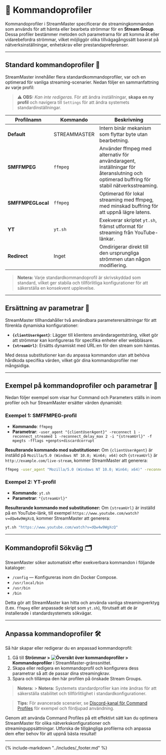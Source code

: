 # 📘 Kommandoprofiler

Kommandoprofiler i StreamMaster specificerar de streamingkommandon som används för att hämta eller bearbeta strömmar för en **Stream Group**. Dessa profiler bestämmer metoden och parametrarna för att komma åt eller vidarebefordra strömmar, vilket möjliggör olika tillvägagångssätt baserat på nätverksinställningar, enhetskrav eller prestandapreferenser.

---

## Standard kommandoprofiler 🚀

StreamMaster innehåller flera standardkommandoprofiler, var och en optimerad för vanliga streaming-scenarier. Nedan följer en sammanfattning av varje profil:

> **⚠️ OBS:** _Kan inte redigeras._ För att ändra inställningar, **skapa en ny profil** och navigera till `Settings` för att ändra systemets standardinställningar.

| **Profilnamn**  | **Kommando**  | **Beskrivning**                                                                                                    |
| ----------------- | ------------ | ------------------------------------------------------------------------------------------------------------------ |
| **Default**       | STREAMMASTER | Intern binär mekanism som flyttar byte utan bearbetning.                                                 |
| **SMFFMPEG**      | `ffmpeg`     | Använder ffmpeg med alternativ för användaragent, inställningar för återanslutning och optimerad buffring för stabil nätverksstreaming. |
| **SMFFMPEGLocal** | `ffmpeg`     | Optimerad för lokal streaming med ffmpeg, med minskad buffring för att uppnå lägre latens.                   |
| **YT**            | `yt.sh`      | Exekverar skriptet `yt.sh`, främst utformat för streaming från YouTube-länkar.                                  |
| **Redirect**      | Inget         | Omdirigerar direkt till den ursprungliga strömmen utan någon modifiering.                                                |

> **Notera:** Varje standardkommandoprofil är skrivskyddad som standard, vilket ger stabila och tillförlitliga konfigurationer för att säkerställa en konsekvent upplevelse.

---

## Ersättning av parametrar 📝

StreamMaster tillhandahåller två användbara parameterersättningar för att förenkla dynamiska konfigurationer:

- **`{clientUserAgent}`**: Lägger till klientens användaragentsträng, vilket gör att strömmar kan konfigureras för specifika enheter eller webbläsare.
- **`{streamUrl}`**: Ersätts dynamiskt med URL:en för den stream som hämtas.

Med dessa substitutioner kan du anpassa kommandon utan att behöva hårdkoda specifika värden, vilket gör dina kommandoprofiler mer mångsidiga.

---

## Exempel på kommandoprofiler och parametrar 🔧

Nedan följer exempel som visar hur Command och Parameters ställs in inom profiler och hur StreamMaster ersätter värden dynamiskt:

### Exempel 1: SMFFMPEG-profil

- **Kommando**: `ffmpeg`
- **Parametrar**: `-user_agent "{clientUserAgent}" -reconnect 1 -reconnect_streamed 1 -reconnect_delay_max 2 -i "{streamUrl}" -f mpegts -fflags +genpts+discardcorrupt`

**Resulterande kommando med substitutioner:**
Om `{clientUserAgent}` är inställd på `Mozilla/5.0 (Windows NT 10.0; Win64; x64)` och `{streamUrl}` är `http://example.com/live-stream`, kommer StreamMaster att generera:

```bash
ffmpeg -user_agent "Mozilla/5.0 (Windows NT 10.0; Win64; x64)" -reconnect 1 -reconnect_streamed 1 -reconnect_delay_max 2 -i "http://example.com/live-stream" -f mpegts -fflags +genpts+discardcorrupt
```

### Exempel 2: YT-profil

- **Kommando**: `yt.sh`
- **Parametrar**: `"{streamUrl}"`

**Resulterande kommando med substitutioner:**
Om `{streamUrl}` är inställd på en YouTube-länk, till exempel `https://www.youtube.com/watch?v=dQw4w9WgXcQ`, kommer StreamMaster att generera:

```bash
yt.sh "https://www.youtube.com/watch?v=dQw4w9WgXcQ"
```

---

## Kommandoprofil Sökväg 🗂️

StreamMaster söker automatiskt efter exekverbara kommandon i följande kataloger:

- `/config` — Konfigureras inom din Docker Compose.
- `/usr/local/bin`
- `/usr/bin`
- `/bin`

Detta gör att StreamMaster kan hitta och använda vanliga streamingverktyg (t.ex. `ffmpeg` eller anpassade skript som `yt.sh`), förutsatt att de är installerade i standardsystemets sökvägar.

---

## Anpassa kommandoprofiler 🛠️

Så här skapar eller redigerar du en anpassad kommandoprofil:

1. Gå till **Strömmar > ![Översikt över kommandoprofiler](assets/profiles.png) > Kommandoprofiler** i StreamMaster-gränssnittet.
2. Skapa eller redigera en kommandoprofil och konfigurera dess parametrar så att de passar dina streamingkrav.
3. Spara och tillämpa den här profilen på önskade Stream Groups.

> **Notera:** > **Notera:** Systemets standardprofiler kan inte ändras för att säkerställa stabilitet och tillförlitlighet i standardkonfigurationer.

> **Tips:** För avancerade scenarier, se [Discord-kanal för Command Profiles](https://discord.com/channels/1075403862124531753/1296815673472974878) för exempel och fördjupad användning.

Genom att använda Command Profiles på ett effektivt sätt kan du optimera StreamMaster för olika nätverkskonfigurationer och streaminguppsättningar. Utforska de tillgängliga profilerna och anpassa dem efter behov för att uppnå bästa resultat!

---

{% include-markdown "../includes/_footer.md" %}

